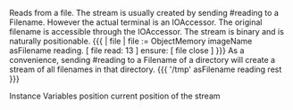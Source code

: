 Reads from a file. The stream is usually created by sending #reading to a Filename. However the actual terminal is an IOAccessor. The original filename is accessible through the IOAccessor. The stream is binary and is naturally positionable.
{{{
	| file |
	file := ObjectMemory imageName asFilename reading.
	[ file read: 13 ] ensure: [ file close ]
}}}
As a convenience, sending #reading to a Filename of a directory will create a stream of all filenames in that directory.
{{{
	'/tmp' asFilename reading rest
}}}

Instance Variables
	position	<Integer> current position of the stream

